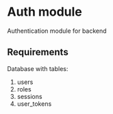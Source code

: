 # Auth module
Authentication module for backend

## Requirements
Database with tables:
1) users
2) roles
3) sessions
4) user_tokens
